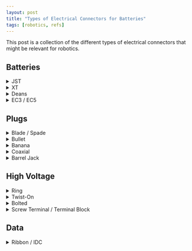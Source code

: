 ```yaml
---
layout: post
title: "Types of Electrical Connectors for Batteries"
tags: [robotics, refs]
---
```


This post is a collection of the different types of electrical connectors that might be relevant for robotics.

## Batteries

<details>
<summary>JST</summary>
<div>
<figure>
    <img src='/images/electrical-connectors/jst-both.webp' />
    <figcaption>JST connector, typical for Lipo batteries.</figcaption>
</figure>
</div>
</details>

<details>
<summary>XT</summary>
<div>
<figure>
    <img src='/images/electrical-connectors/xt-both.webp' />
    <figcaption>XT connector, typically denoted like "XT60" meaning that it should be used for transmitting 60 Amps.</figcaption>
</figure>
</div>
</details>

<details>
<summary>Deans</summary>
<div>
<figure>
    <img src='/images/electrical-connectors/deans-both.webp' />
    <figcaption>Deans connectors.</figcaption>
</figure>
</div>
</details>

<details>
<summary>EC3 / EC5</summary>
<div>
<figure>
    <img src='/images/electrical-connectors/ec3-both.webp' />
    <figcaption>EC3 connectors.</figcaption>
</figure>
<figure>
    <img src='/images/electrical-connectors/ec5-both.webp' />
    <figcaption>EC5 connectors.</figcaption>
</figure>
<figure>
    <img src='/images/electrical-connectors/ec5-both-2.webp' />
    <figcaption>A different view of two EC5 connectors.</figcaption>
</figure>
</div>
</details>

## Plugs

<details>
<summary>Blade / Spade</summary>
<div>
<figure>
    <img src='/images/electrical-connectors/blade-both.webp' />
    <figcaption>Male and female blade connector.</figcaption>
</figure>
<figure>
    <img src='/images/electrical-connectors/blade-female.webp' />
    <figcaption>A slightly different-looking female blade connector.</figcaption>
</figure>
<figure>
    <img src='/images/electrical-connectors/spade-male.webp' />
    <figcaption>A male spade connector, which connects to the same female plug.</figcaption>
</figure>
</div>
</details>

<details>
<summary>Bullet</summary>
<div>
<figure>
    <img src='/images/electrical-connectors/bullet-both.webp' />
    <figcaption>Male and female bullet connector.</figcaption>
</figure>
</div>
</details>

<details>
<summary>Banana</summary>
<div>
<figure>
    <img src='/images/electrical-connectors/banana-both.webp' />
    <figcaption>Male and female banana connector.</figcaption>
</figure>
</div>
</details>

<details>
<summary>Coaxial</summary>
<div>
<figure>
    <img src='/images/electrical-connectors/coaxial-both.webp' />
    <figcaption>Example coaxial cable. There are many different types</figcaption>
</figure>
</div>
</details>

<details>
<summary>Barrel Jack</summary>
<div>
<figure>
    <img src='/images/electrical-connectors/barrel-jack-all.webp' />
    <figcaption>The different combinations of barrel jack connectors.</figcaption>
</figure>
</div>
</details>

## High Voltage

<details>
<summary>Ring</summary>
<div>
<figure>
    <img src='/images/electrical-connectors/ring-unisex.webp' />
    <figcaption>Unisex ring connector. These are usually crimp-on.</figcaption>
</figure>
<figure>
    <img src='/images/electrical-connectors/ring-connected.webp' />
    <figcaption>How ring connectors are mounted to whatever they are connecting to.</figcaption>
</figure>
</div>
</details>

<details>
<summary>Twist-On</summary>
<div>
<figure>
    <img src='/images/electrical-connectors/twist-on-unisex.webp' />
    <figcaption>Twist-on connector, such as you might see in your wall.</figcaption>
</figure>
</div>
</details>

<details>
<summary>Bolted</summary>
<div>
<figure>
    <img src='/images/electrical-connectors/bolted-unisex.webp' />
    <figcaption>Bolted connector, for transmitting high voltages.</figcaption>
</figure>
</div>
</details>

<details>
<summary>Screw Terminal / Terminal Block</summary>
<div>
<figure>
    <img src='/images/electrical-connectors/screw-terminal-unisex.webp' />
    <figcaption>Screw terminal connectors, usually used for providing power to a board.</figcaption>
</figure>
</div>
</details>

## Data

<details>
<summary>Ribbon / IDC</summary>
<div>
<figure>
    <img src='/images/electrical-connectors/ribbon-both.webp' />
    <figcaption>Ribbon connector.</figcaption>
</figure>
<figure>
    <img src='/images/electrical-connectors/idc-male.webp' />
    <figcaption>IDC connector.</figcaption>
</figure>
</div>
</details>
